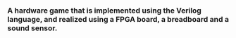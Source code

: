 
### A hardware game that is implemented using the Verilog language, and realized using a FPGA board, a breadboard and a sound sensor.


